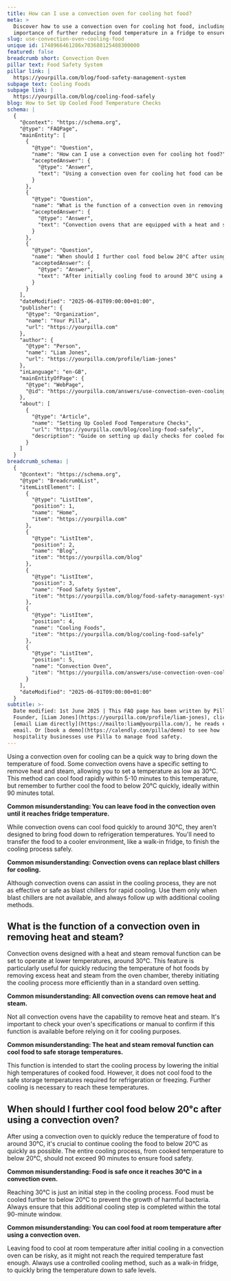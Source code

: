 ```yaml
---
title: How can I use a convection oven for cooling hot food?
meta: >
  Discover how to use a convection oven for cooling hot food, including the
  importance of further reducing food temperature in a fridge to ensure safety.
slug: use-convection-oven-cooling-food
unique id: 1748966461286x703688125488300000
featured: false
breadcrumb short: Convection Oven
pillar text: Food Safety System
pillar link: |
  https://yourpilla.com/blog/food-safety-management-system
subpage text: Cooling Foods
subpage link: |
  https://yourpilla.com/blog/cooling-food-safely
blog: How to Set Up Cooled Food Temperature Checks
schema: |
  {
    "@context": "https://schema.org",
    "@type": "FAQPage",
    "mainEntity": [
      {
        "@type": "Question",
        "name": "How can I use a convection oven for cooling hot food?",
        "acceptedAnswer": {
          "@type": "Answer",
          "text": "Using a convection oven for cooling hot food can be effective with specific settings designed to remove heat and steam. Set the temperature to as low as 30°C to cool down the food rapidly within 5-10 minutes. Remember to transfer the food to a cooler environment, like a fridge, to further cool it to below 20°C as quickly as possible, ideally completing the process within 90 minutes."
        }
      },
      {
        "@type": "Question",
        "name": "What is the function of a convection oven in removing heat and steam?",
        "acceptedAnswer": {
          "@type": "Answer",
          "text": "Convection ovens that are equipped with a heat and steam removal function can operate at lower temperatures, around 30°C, which is beneficial for quickly reducing the temperature of hot foods. This feature helps initiate the cooling process by removing excess heat and steam efficiently."
        }
      },
      {
        "@type": "Question",
        "name": "When should I further cool food below 20°C after using a convection oven?",
        "acceptedAnswer": {
          "@type": "Answer",
          "text": "After initially cooling food to around 30°C using a convection oven, it's crucial to further reduce the temperature to below 20°C as quickly as possible. Ensure the entire cooling process from the cooked temperature to below 20°C does not exceed 90 minutes to maintain food safety."
        }
      }
    ],
    "dateModified": "2025-06-01T09:00:00+01:00",
    "publisher": {
      "@type": "Organization",
      "name": "Your Pilla",
      "url": "https://yourpilla.com"
    },
    "author": {
      "@type": "Person",
      "name": "Liam Jones",
      "url": "https://yourpilla.com/profile/liam-jones"
    },
    "inLanguage": "en-GB",
    "mainEntityOfPage": {
      "@type": "WebPage",
      "@id": "https://yourpilla.com/answers/use-convection-oven-cooling-food"
    },
    "about": [
      {
        "@type": "Article",
        "name": "Setting Up Cooled Food Temperature Checks",
        "url": "https://yourpilla.com/blog/cooling-food-safely",
        "description": "Guide on setting up daily checks for cooled food temperatures to ensure food safety and compliance."
      }
    ]
  }
breadcrumb_schema: |
  {
    "@context": "https://schema.org",
    "@type": "BreadcrumbList",
    "itemListElement": [
      {
        "@type": "ListItem",
        "position": 1,
        "name": "Home",
        "item": "https://yourpilla.com"
      },
      {
        "@type": "ListItem",
        "position": 2,
        "name": "Blog",
        "item": "https://yourpilla.com/blog"
      },
      {
        "@type": "ListItem",
        "position": 3,
        "name": "Food Safety System",
        "item": "https://yourpilla.com/blog/food-safety-management-system"
      },
      {
        "@type": "ListItem",
        "position": 4,
        "name": "Cooling Foods",
        "item": "https://yourpilla.com/blog/cooling-food-safely"
      },
      {
        "@type": "ListItem",
        "position": 5,
        "name": "Convection Oven",
        "item": "https://yourpilla.com/answers/use-convection-oven-cooling-food"
      }
    ],
    "dateModified": "2025-06-01T09:00:00+01:00"
  }
subtitle: >-
  Date modified: 1st June 2025 | This FAQ page has been written by Pilla
  Founder, [Liam Jones](https://yourpilla.com/profile/liam-jones), click to
  [email Liam directly](https://mailto:liam@yourpilla.com/), he reads every
  email. Or [book a demo](https://calendly.com/pilla/demo) to see how
  hospitality businesses use Pilla to manage food safety.
---
```

Using a convection oven for cooling can be a quick way to bring down the temperature of food. Some convection ovens have a specific setting to remove heat and steam, allowing you to set a temperature as low as 30°C. This method can cool food rapidly within 5-10 minutes to this temperature, but remember to further cool the food to below 20°C quickly, ideally within 90 minutes total.

**Common misunderstanding: You can leave food in the convection oven until it reaches fridge temperature.**

While convection ovens can cool food quickly to around 30°C, they aren't designed to bring food down to refrigeration temperatures. You'll need to transfer the food to a cooler environment, like a walk-in fridge, to finish the cooling process safely.

**Common misunderstanding: Convection ovens can replace blast chillers for cooling.**

Although convection ovens can assist in the cooling process, they are not as effective or safe as blast chillers for rapid cooling. Use them only when blast chillers are not available, and always follow up with additional cooling methods.

## What is the function of a convection oven in removing heat and steam?

Convection ovens designed with a heat and steam removal function can be set to operate at lower temperatures, around 30°C. This feature is particularly useful for quickly reducing the temperature of hot foods by removing excess heat and steam from the oven chamber, thereby initiating the cooling process more efficiently than in a standard oven setting.

**Common misunderstanding: All convection ovens can remove heat and steam.**

Not all convection ovens have the capability to remove heat and steam. It's important to check your oven's specifications or manual to confirm if this function is available before relying on it for cooling purposes.

**Common misunderstanding: The heat and steam removal function can cool food to safe storage temperatures.**

This function is intended to start the cooling process by lowering the initial high temperatures of cooked food. However, it does not cool food to the safe storage temperatures required for refrigeration or freezing. Further cooling is necessary to reach these temperatures.

## When should I further cool food below 20°c after using a convection oven?

After using a convection oven to quickly reduce the temperature of food to around 30°C, it's crucial to continue cooling the food to below 20°C as quickly as possible. The entire cooling process, from cooked temperature to below 20°C, should not exceed 90 minutes to ensure food safety.

**Common misunderstanding: Food is safe once it reaches 30°C in a convection oven.**

Reaching 30°C is just an initial step in the cooling process. Food must be cooled further to below 20°C to prevent the growth of harmful bacteria. Always ensure that this additional cooling step is completed within the total 90-minute window.

**Common misunderstanding: You can cool food at room temperature after using a convection oven.**

Leaving food to cool at room temperature after initial cooling in a convection oven can be risky, as it might not reach the required temperature fast enough. Always use a controlled cooling method, such as a walk-in fridge, to quickly bring the temperature down to safe levels.
